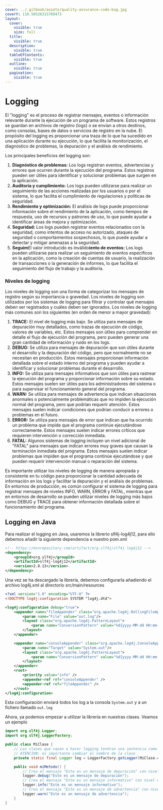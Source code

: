 ```yaml
---
cover: ../.gitbook/assets/quality-assurance-code-bug.jpg
coverY: 110.50526315789473
layout:
  cover:
    visible: true
    size: full
  title:
    visible: true
  description:
    visible: true
  tableOfContents:
    visible: true
  outline:
    visible: true
  pagination:
    visible: true
---
```


# Logging

El "logging" es el proceso de registrar mensajes, eventos o información relevante durante la ejecución de un programa de software. Estos registros se guardan en archivos de registro (logs) o se envían a otros destinos, como consolas, bases de datos o servicios de registro en la nube. El propósito del logging es proporcionar una traza de lo que ha sucedido en una aplicación durante su ejecución, lo que facilita la monitorización, el diagnóstico de problemas, la depuración y el análisis de rendimiento.

Los principales beneficios del logging son:

1. **Diagnóstico de problemas:** Los logs registran eventos, advertencias y errores que ocurren durante la ejecución del programa. Estos registros pueden ser útiles para identificar y solucionar problemas que surgen en la aplicación.
2. **Auditoría y cumplimiento:** Los logs pueden utilizarse para realizar un seguimiento de las acciones realizadas por los usuarios o por el sistema, lo que facilita el cumplimiento de regulaciones y políticas de seguridad.
3. **Rendimiento y optimización:** El análisis de logs puede proporcionar información sobre el rendimiento de la aplicación, como tiempos de respuesta, uso de recursos y patrones de uso, lo que puede ayudar a identificar áreas de mejora y optimización.
4. **Seguridad:** Los logs pueden registrar eventos relacionados con la seguridad, como intentos de acceso no autorizado, ataques de seguridad o comportamientos sospechosos, lo que puede ayudar a detectar y mitigar amenazas a la seguridad.
5. **Seguim**El valor introducido es inválido**iento de eventos:** Los logs pueden utilizarse para realizar un seguimiento de eventos específicos en la aplicación, como la creación de cuentas de usuario, la realización de transacciones o la generación de informes, lo que facilita el seguimiento del flujo de trabajo y la auditoría.

### Niveles de logging

Los niveles de logging son una forma de categorizar los mensajes de registro según su importancia o gravedad. Los niveles de logging son utilizados por los sistemas de logging para filtrar y controlar qué mensajes deben ser registrados y cuáles deben ser ignorados. Los niveles de logging más comunes son los siguientes (en orden de menor a mayor gravedad):

1. **TRACE:** El nivel de logging más bajo. Se utiliza para mensajes de depuración muy detallados, como trazas de ejecución de código, valores de variables, etc. Estos mensajes son útiles para comprender en detalle el flujo de ejecución del programa, pero pueden generar una gran cantidad de información y ruido en los logs.
2. **DEBUG:** Se utiliza para mensajes de depuración que son útiles durante el desarrollo y la depuración del código, pero que normalmente no se necesitan en producción. Estos mensajes proporcionan información detallada sobre el estado interno del programa y pueden ayudar a identificar y solucionar problemas durante el desarrollo.
3. **INFO:** Se utiliza para mensajes informativos que son útiles para rastrear la ejecución del programa y proporcionar información sobre su estado. Estos mensajes suelen ser útiles para los administradores del sistema o para supervisar el funcionamiento general del programa.
4. **WARN:** Se utiliza para mensajes de advertencia que indican situaciones anormales o potencialmente problemáticas que no impiden la ejecución normal del programa, pero que podrían requerir atención. Estos mensajes suelen indicar condiciones que podrían conducir a errores o problemas en el futuro.
5. **ERROR:** Se utiliza para mensajes de error que indican que ha ocurrido un problema que impide que el programa continúe ejecutándose correctamente. Estos mensajes suelen indicar errores críticos que requieren intervención o corrección inmediata.
6. **FATAL:** Algunos sistemas de logging incluyen un nivel adicional de "FATAL" para mensajes que indican errores muy graves que causan la terminación inmediata del programa. Estos mensajes suelen indicar problemas que impiden que el programa continúe ejecutándose y que pueden requerir intervención manual o reparación del sistema.

Es importante utilizar los niveles de logging de manera apropiada y consistente en tu código para proporcionar la cantidad adecuada de información en los logs y facilitar la depuración y el análisis de problemas. En entornos de producción, es común configurar el sistema de logging para registrar mensajes de niveles INFO, WARN, ERROR y FATAL, mientras que en entornos de desarrollo se pueden utilizar niveles de logging más bajos como DEBUG y TRACE para obtener información detallada sobre el funcionamiento del programa.

## Logging en Java

Para realizar el logging en Java, usaremos la librerio slf4j-log4j12, para ello debemos añadir la siguiente dependencia a nuestro pom.xml

```xml
<!-- https://mvnrepository.com/artifact/org.slf4j/slf4j-log4j12 -->
<dependency>
    <groupId>org.slf4j</groupId>
    <artifactId>slf4j-log4j12</artifactId>
    <version>2.0.13</version>
</dependency>
```

Una vez se ha descargado la librería, debemos configurarla añadiendo el archivo log4j.xml al directorio src/main/resources

```xml
<?xml version="1.0" encoding="UTF-8" ?>
<!DOCTYPE log4j:configuration SYSTEM "log4j.dtd">

<log4j:configuration debug="true">
    <appender name="fileAppender" class="org.apache.log4j.RollingFileAppender">
        <param name="File" value="out.log"/>
        <layout class="org.apache.log4j.PatternLayout">
            <param name="ConversionPattern" value="%d{yyyy-MM-dd HH:mm:ss} %-5p %c{1}:%L - %m%n" />
        </layout>
    </appender>

    <appender name="consoleAppender" class="org.apache.log4j.ConsoleAppender">
        <param name="Target" value="System.out"/>
        <layout class="org.apache.log4j.PatternLayout">
            <param name="ConversionPattern" value="%d{yyyy-MM-dd HH:mm:ss} %-5p %c{1}:%L - %m%n" />
        </layout>
    </appender>
    <root>
        <priority value="info" />
        <appender-ref ref="consoleAppender" />
        <appender-ref ref="fileAppender" />
    </root>
</log4j:configuration>
```

Esta configuración enviará todos los log a la consola `System.out` y a un fichero llamado `out.log`

Ahora, ya podemos empezar a utilizar la librería en nuestras clases. Veamos un ejemplo

```java
import org.slf4j.Logger;
import org.slf4j.LoggerFactory;

public class MiClase {
    // Las clases que vayan a hacer logging tendran una sentencia como esta.
    // ATENCION: es importante cambiar el nombre de la clase
    private static final Logger log = LoggerFactory.getLogger(MiClase.class);

    public void miMetodo() {
        // Crea el mensaje "Este es un mensaje de depuración" con nivel debug en los log
        logger.debug("Este es un mensaje de depuración");
        // Crea el mensaje "Este es un mensaje informativo" con nivel warning en los log
        logger.info("Este es un mensaje informativo");
        // Crea el mensaje "Este es un mensaje de advertencia" con nivel warning en los log
        logger.warn("Este es un mensaje de advertencia");
    }
}
```
